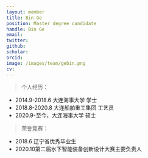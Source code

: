 ```yaml
---
layout: member
title: Bin Ge
position: Master degree candidate
handle: Bin Ge
email: 
twitter: 
github: 
scholar:
orcid: 
image: /images/team/gebin.png
cv: 
---
```


> 个人经历：

- 2014.9-2018.6 大连海事大学 学士
- 2018.8-2020.8 大连船舶重工集团 工艺员
- 2020.9-至今，大连海事大学 硕士

> 荣誉竞赛：

- 2018.6 辽宁省优秀毕业生
- 2020.10第二届水下智能装备创新设计大赛主要负责人